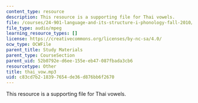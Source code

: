 ```yaml
---
content_type: resource
description: This resource is a supporting file for Thai vowels.
file: /courses/24-901-language-and-its-structure-i-phonology-fall-2010/c83cd7b218397654de36d876bb6f2670_thai_vow.mp3
file_type: audio/mpeg
learning_resource_types: []
license: https://creativecommons.org/licenses/by-nc-sa/4.0/
ocw_type: OCWFile
parent_title: Study Materials
parent_type: CourseSection
parent_uid: 52b0792e-d6ee-155e-eb47-087fbada3cb6
resourcetype: Other
title: thai_vow.mp3
uid: c83cd7b2-1839-7654-de36-d876bb6f2670
---
```

This resource is a supporting file for Thai vowels.